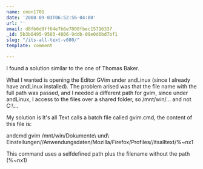 ```yaml
---
name: cmon1701
date: '2008-09-03T06:52:56-04:00'
url: ''
email: d8fb6d9ff64e7b6e7808fbec15716337
_id: 5b3b8495-9503-4806-9ddb-09e0d0bd7bf1
slug: "/its-all-text-v080/"
template: comment

---
```


I found a solution similar to the one of Thomas Baker.

What I wanted is opening the Editor GVim under andLinux (since I already have andLinux installed). The problem arised was that the file name with the full path was passed, and I needed a different path for gvim, since under andLinux, I access to the files over a shared folder, so /mnt/win/... and not C:\\...

My solution is It's all Text calls a batch file called gvim.cmd, the content of this file is:

andcmd gvim /mnt/win/Dokumente\ und\ Einstellungen//Anwendungsdaten/Mozilla/Firefox/Profiles//itsalltext/%~nx1 

This command uses a selfdefined path plus the filename without the path (%~nx1)

